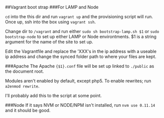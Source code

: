 ##Vagrant boot strap 
###For LAMP and Node

`cd` into the this dir and run `vagrant up` and the provisioning script will run. Once up, ssh into the box using `vagrant ssh`.

Change dir to `/vagrant` and run either `sudo sh bootstrap-lamp.sh $1` or `sudo bootstrap-node` to set up either LAMP or Node environtments. $1 is a string argument for the name of the site to set up.

Edit the Vagrantfile and replace the 'XXX's in the ip address with a useable ip address and change the synced folder path to where your files are kept. 

###Apache
The Apache `{$1}.conf` file will be set up linked to `./public` as the document root.

Modules aren't enabled by default, except php5.
To enable rewrites; run `a2enmod rewrite`.

I'll probably add this to the script at some point.

###Node
If it says NVM or NODE/NPM isn't installed, run `nvm use 0.11.14` and it should be good.